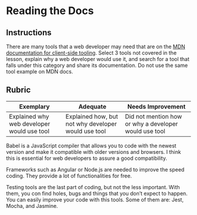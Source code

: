 # Reading the Docs

## Instructions

There are many tools that a web developer may need that are on the [MDN documentation for client-side tooling](https://developer.mozilla.org/en-US/docs/Learn/Tools_and_testing/Understanding_client-side_tools/Overview). Select 3 tools not covered in the lesson, explain why a web developer would use it, and search for a tool that falls under this category and share its documentation. Do not use the same tool example on MDN docs.

## Rubric

Exemplary | Adequate | Needs Improvement
--- | --- | -- |
|Explained why web developer would use tool| Explained how, but not why developer would use tool| Did not mention how or why a developer would use tool  |


Babel is a JavaScript compiler that allows you to code with the newest version and make it compatible with older versions and browsers. I think this is essential for web developers to assure a good compatibility.

Frameworks such as Angular or Node.js are needed to improve the speed coding. They provide a lot of functionalities for free. 

Testing tools are the last part of coding, but not the less important. With them, you con find holes, bugs and things that you don’t expect to happen. You can easily improve your code with this tools. Some of them are: Jest, Mocha, and Jasmine.
